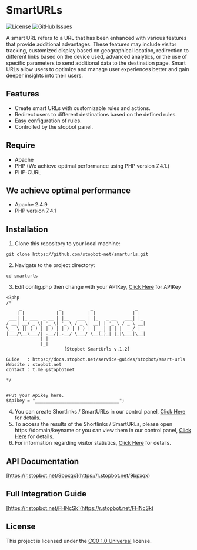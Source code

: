 # SmartURLs

[![License](https://img.shields.io/badge/license-CC0%201.0%20Universal-blue.svg)](https://creativecommons.org/publicdomain/zero/1.0/)
[![GitHub Issues](https://img.shields.io/github/issues/stopbot-net/smarturls.svg)](https://github.com/stopbot-net/smarturls/issues)

A smart URL refers to a URL that has been enhanced with various features that provide additional advantages. These features may include visitor tracking, customized display based on geographical location, redirection to different links based on the device used, advanced analytics, or the use of specific parameters to send additional data to the destination page. Smart URLs allow users to optimize and manage user experiences better and gain deeper insights into their users.

## Features

- Create smart URLs with customizable rules and actions.
- Redirect users to different destinations based on the defined rules.
- Easy configuration of rules.
- Controlled by the stopbot panel.

## Require
- Apache
- PHP (We achieve optimal performance using PHP version 7.4.1.)
- PHP-CURL

## We achieve optimal performance
- Apache 2.4.9
- PHP version 7.4.1

## Installation

1. Clone this repository to your local machine:
```
git clone https://github.com/stopbot-net/smarturls.git
```
2. Navigate to the project directory:
```
cd smarturls
```
3. Edit config.php then change with your APIKey, [Click Here](https://r.stopbot.net/cHQzup) for APIKey
```
<?php
/*
     _              _           _                _   
    | |            | |         | |              | |  
 ___| |_ ___  _ __ | |__   ___ | |_   _ __   ___| |_ 
/ __| __/ _ \| '_ \| '_ \ / _ \| __| | '_ \ / _ \ __|
\__ \ || (_) | |_) | |_) | (_) | |_ _| | | |  __/ |_ 
|___/\__\___/| .__/|_.__/ \___/ \__(_)_| |_|\___|\__|
             | |                                     
             |_|                                     
                      [Stopbot SmartUrls v.1.2]

Guide   : https://docs.stopbot.net/service-guides/stopbot/smart-urls
Website : stopbot.net
contact : t.me @stopbotnet

*/


#Put your Apikey here.
$Apikey = "________________________________";
```
4. You can create Shortlinks / SmartURLs in our control panel, [Click Here](https://r.stopbot.net/1iqsGg) for details.
5. To access the results of the Shortlinks / SmartURLs, please open https://domain/keyname or you can view them in our control panel, [Click Here](https://r.stopbot.net/1iqsGg) for details.
6. For information regarding visitor statistics, [Click Here](https://r.stopbot.net/1iqsGg) for details.

## API Documentation

[https://r.stopbot.net/9bpxqx](https://r.stopbot.net/9bpxqx)

## Full Integration Guide

[https://r.stopbot.net/FHNcSk](https://r.stopbot.net/FHNcSk)

## License

This project is licensed under the [CC0 1.0 Universal](https://creativecommons.org/publicdomain/zero/1.0/) license.
